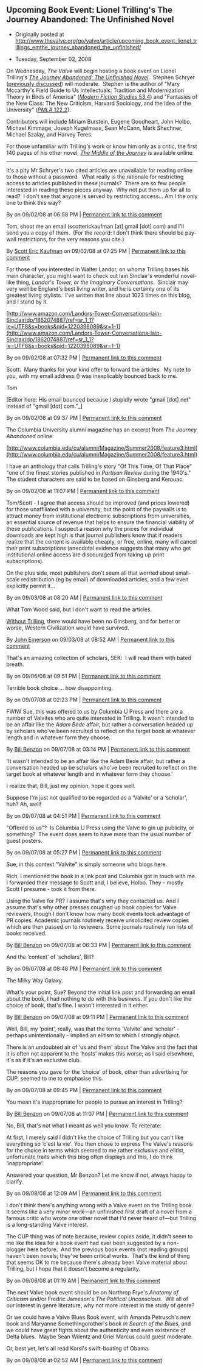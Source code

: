 ## Upcoming Book Event: Lionel Trilling's The Journey Abandoned: The Unfinished Novel

 * Originally posted at http://www.thevalve.org/go/valve/article/upcoming_book_event_lionel_trillings_emthe_journey_abandoned_the_unfinished/

* Tuesday, September 02, 2008 

On Wednesday, _The Valve_ will begin hosting a book event on Lionel Trilling's [_The Journey Abandoned: The Unfinished Novel_](http://www.amazon.com/exec/obidos/ASIN/0231144504/diesekoschmar-20).  Stephen Schryer ([previously discussed](http://www.thevalve.org/go/valve/article/fantasies_of_the_new_class/)) will moderate.  Stephen is the author of "Mary Mccarthy's Field Guide to Us Intellectuals: Tradition and Modernization Theory in Birds of America" ([_Modern Fiction Studies_ 53.4](http://muse.jhu.edu/journals/modern_fiction_studies/v053/53.4schryer.html)) and "Fantasies of the New Class: The New Criticism, Harvard Sociology, and the Idea of the University" ([_PMLA_ 122.2](http://www.mlajournals.org/toc/pmla/2007/122/3)).  

Contributors will include Miriam Burstein, Eugene Goodheart, John Holbo, Michael Kimmage, Joseph Kugelmass, Sean McCann, Mark Shechner, Michael Szalay, and Harvey Teres.

For those unfamiliar with Trilling's work or know him only as a critic, the first 140 pages of his other novel, [_The Middle of the Journey_](http://books.google.com/books?id=J54Qog0wxsIC&printsec=frontcover&dq=inauthor:Lionel+inauthor:Trilling&ei=B3K9SImUKJHcsgOlld3qBw&sig=ACfU3U25GHn6cp1dciCdfdtaScYacRltWg#PPA65,M1) is available online.  

---

It's a pity Mr Schryer's two cited articles are unavailable for reading online to those without a password.  What really is the rationale for restricting access to articles published in these journals?  There are so few people interested in reading these pieces anyway.  Why not put them up for all to read?  I don't see that anyone is served by restricting access...  Am I the only one to think this way?

By  on 09/02/08 at 06:58 PM | [Permanent link to this comment](http://www.thevalve.org/go/valve/article/upcoming_book_event_lionel_trillings_emthe_journey_abandoned_the_unfinished/#22172)
[]()

Tom, shoot me an email (scotterickaufman [at] gmail [dot] com) and I'll send you a copy of them.  (For the record: I don't think there should be pay-wall restrictions, for the very reasons you cite.)

By [Scott Eric Kaufman](http://acephalous.typepad.com) on 09/02/08 at 07:25 PM | [Permanent link to this comment](http://www.thevalve.org/go/valve/article/upcoming_book_event_lionel_trillings_emthe_journey_abandoned_the_unfinished/#22173)
[]()

For those of you interested in Walter Landor, on whome Trilling bases his main character, you might want to check out Iain Sinclair's wonderful novel-like thing, *Landor's Tower, or the Imaginary Conversations*.  Sinclair may very well be England's best living writer, and he is certainly one of its greatest living stylists.  I've written that line about 1023 times on this blog, and I stand by it.

[http://www.amazon.com/Landors-Tower-Conversations-Iain-Sinclair/dp/1862074887/ref=sr_1_1?ie=UTF8&s=books&qid=1220398089&sr=1-1](http://www.amazon.com/Landors-Tower-Conversations-Iain-Sinclair/dp/1862074887/ref=sr_1_1?ie=UTF8&s=books&qid=1220398089&sr=1-1)

By  on 09/02/08 at 07:32 PM | [Permanent link to this comment](http://www.thevalve.org/go/valve/article/upcoming_book_event_lionel_trillings_emthe_journey_abandoned_the_unfinished/#22174)
[]()

Scott:  Many thanks for your kind offer to forward the articles.  My note to you, with my email address () was inexplicably bounced back to me.  

Tom

\[Editor here: His email bounced because I stupidly wrote "gmail \[dot\] net" instead of "gmail [dot] com."_\]

By  on 09/02/08 at 09:37 PM | [Permanent link to this comment](http://www.thevalve.org/go/valve/article/upcoming_book_event_lionel_trillings_emthe_journey_abandoned_the_unfinished/#22175)
[]()

The Columbia University alumni magazine has an excerpt from _The Journey Abandoned_ online:

[http://www.columbia.edu/cu/alumni/Magazine/Summer2008/feature3.html](http://www.columbia.edu/cu/alumni/Magazine/Summer2008/feature3.html)

I have an anthology that calls Trilling's story "Of This Time, Of That Place" "one of the finest stories published in _Partisan Review_ during the 1940's."  The student characters are said to be based on Ginsberg and Kerouac.

By  on 09/02/08 at 11:07 PM | [Permanent link to this comment](http://www.thevalve.org/go/valve/article/upcoming_book_event_lionel_trillings_emthe_journey_abandoned_the_unfinished/#22176)
[]()

Tom/Scott - I agree that access should be improved (and prices lowered) for those unaffiliated with a university, but the point of the paywalls is to attract money from institutional electronic subscriptions from universities, an essential source of revenue that helps to ensure the financial viability of these publications. I suspect a reason why the prices for individual downloads are kept high is that journal publishers know that if readers realize that the content is available cheaply, or free, online, many will cancel their print subscriptions (anecdotal evidence suggests that many who get institutional online access are discouraged from taking up print subscriptions).

On the plus side, most publishers don't seem all that worried about small-scale redistribution (eg by email) of downloaded articles, and a few even explicitly permit it...

By  on 09/03/08 at 08:20 AM | [Permanent link to this comment](http://www.thevalve.org/go/valve/article/upcoming_book_event_lionel_trillings_emthe_journey_abandoned_the_unfinished/#22177)
[]()

What Tom Wood said, but I don't want to read the articles. 

[Without Trilling](http://findarticles.com/p/articles/mi_qa3709/is_200404/ai_n9344945/pg_1), there would have been no Ginsberg, and for better or worse, Western Civilization would have survived.

By [John Emerson](http://www.idiocentrism.com/thick.htm) on 09/03/08 at 08:52 AM | [Permanent link to this comment](http://www.thevalve.org/go/valve/article/upcoming_book_event_lionel_trillings_emthe_journey_abandoned_the_unfinished/#22178)
[]()

That's an amazing collection of scholars, SEK:  I will read them with bated breath.

By  on 09/06/08 at 09:51 PM | [Permanent link to this comment](http://www.thevalve.org/go/valve/article/upcoming_book_event_lionel_trillings_emthe_journey_abandoned_the_unfinished/#22199)
[]()

Terrible book choice ... how disappointing.

By  on 09/07/08 at 02:23 PM | [Permanent link to this comment](http://www.thevalve.org/go/valve/article/upcoming_book_event_lionel_trillings_emthe_journey_abandoned_the_unfinished/#22204)
[]()

FWIW Sue, this was offered to us by Columbia U Press and there are a number of Valvites who are quite interested in Trilling. It wasn't intended to be an affair like the _Adam Bede_ affair, but rather a conversation headed up by scholars who've been recruited to reflect on the target book at whatever length and in whatever form they choose.

By [Bill Benzon](http://new-savanna.blogspot.com/) on 09/07/08 at 03:14 PM | [Permanent link to this comment](http://www.thevalve.org/go/valve/article/upcoming_book_event_lionel_trillings_emthe_journey_abandoned_the_unfinished/#22205)
[]()

'It wasn't intended to be an affair like the Adam Bede affair, but rather a conversation headed up be scholars who've been recruited to reflect on the target book at whatever length and in whatever form they choose.'

I realize that, Bill, just my opinion, hope it goes well. 

Suppose I'm just not qualified to be regarded as a ‘Valvite' or a ‘scholar', huh? Ah, well!

By  on 09/07/08 at 04:51 PM | [Permanent link to this comment](http://www.thevalve.org/go/valve/article/upcoming_book_event_lionel_trillings_emthe_journey_abandoned_the_unfinished/#22207)
[]()

"Offered to us"?  Is Columbia U Press using the Valve to gin up publicity, or something?  The event does seem to have more than the usual number of guest posters.

By  on 09/07/08 at 05:27 PM | [Permanent link to this comment](http://www.thevalve.org/go/valve/article/upcoming_book_event_lionel_trillings_emthe_journey_abandoned_the_unfinished/#22209)
[]()

Sue, in this context "Valvite" is simply someone who blogs here. 

Rich, I mentioned the book in a link post and Columbia got in touch with me. I forwarded their message to Scott  and, I believe, Holbo. They - mostly Scott I presume - took it from there. 

Using the Valve for PR? I assume that's why they contacted us. And I assume that's why other presses coughed up book copies for Valve reviewers, though I don't know how many book events took advantage of PR copies. Academic journals routinely receive unsolicited review copies which are then passed on to reviewers. Some journals routinely run lists of books received.

By [Bill Benzon](http://new-savanna.blogspot.com/) on 09/07/08 at 06:33 PM | [Permanent link to this comment](http://www.thevalve.org/go/valve/article/upcoming_book_event_lionel_trillings_emthe_journey_abandoned_the_unfinished/#22213)
[]()

And the ‘context' of ‘scholars', Bill?

By  on 09/07/08 at 08:48 PM | [Permanent link to this comment](http://www.thevalve.org/go/valve/article/upcoming_book_event_lionel_trillings_emthe_journey_abandoned_the_unfinished/#22215)
[]()

The Milky Way Galaxy.

What's your point, Sue? Beyond the initial link post and forwarding an email about the book, I had nothing to do with this business. If you don't like the choice of book, that's fine. I wasn't interested in it either.

By [Bill Benzon](http://new-savanna.blogspot.com/) on 09/07/08 at 09:11 PM | [Permanent link to this comment](http://www.thevalve.org/go/valve/article/upcoming_book_event_lionel_trillings_emthe_journey_abandoned_the_unfinished/#22216)
[]()

Well, Bill, my ‘point', really, was that the terms ‘Valvite' and ‘scholar' - perhaps unintentionally - implied an elitism to which I strongly object. 

There is an undoubted air of ‘us and them' about The Valve and the fact that it is often not apparent to the ‘hosts' makes this worse; as I said elsewhere, it's as if it's an exclusive club.

The reasons you gave for the ‘choice' of book, other than advertising for CUP, seemed to me to emphasise this.

By  on 09/07/08 at 09:45 PM | [Permanent link to this comment](http://www.thevalve.org/go/valve/article/upcoming_book_event_lionel_trillings_emthe_journey_abandoned_the_unfinished/#22217)
[]()

You mean it's inappropriate for people to pursue an interest in Trilling?

By [Bill Benzon](http://new-savanna.blogspot.com/) on 09/07/08 at 11:07 PM | [Permanent link to this comment](http://www.thevalve.org/go/valve/article/upcoming_book_event_lionel_trillings_emthe_journey_abandoned_the_unfinished/#22218)
[]()

No, Bill, that's not what I meant as well you know. To reiterate:

At first, I merely said I didn't like the choice of Trilling but you can't like everything so ‘c'est la vie'. You then chose to express The Valve's reasons for the choice in terms which seemed to me rather exclusive and elitist, unfortunate traits which this blog often displays and this, I do think ‘inappropriate'.

Answered your question, Mr Benzon? Let me know if not, always happy to clarify.

By  on 09/08/08 at 12:09 AM | [Permanent link to this comment](http://www.thevalve.org/go/valve/article/upcoming_book_event_lionel_trillings_emthe_journey_abandoned_the_unfinished/#22219)
[]()

I don't think there's anything wrong with a Valve event on the Trilling book.  It seems like a very minor work—an unfinished first draft of a novel from a famous critic who wrote one other novel that I'd never heard of—but Trilling is a long-standing Valve interest.

The CUP thing was of note because, review copies aside, it didn't seem to me like the idea for a book event had ever been suggested by a non-blogger here before.  And the previous book events (not reading groups) haven't been novels; they've been critical works.  That's the kind of thing that seems OK to me because there's already been Valve material about Trilling, but I hope that it doesn't become a regularity.

By  on 09/08/08 at 01:19 AM | [Permanent link to this comment](http://www.thevalve.org/go/valve/article/upcoming_book_event_lionel_trillings_emthe_journey_abandoned_the_unfinished/#22221)
[]()

The next Valve book event should be on Northrop Frye's *Anatomy of Criticism* and/or Fredric Jameson's *The Political Unconscious*.  Will all of our interest in genre literature, why not more interest in the study of genre?

Or we could have a Valve Blues Book event, with Amanda Petrusch's new book and Maryanne Somethingorother's book *In Search of the Blues*, and we could have great fights about the authenticity and even existence of Delta blues.  Maybe Sean Wilentz and Griel Marcus could guest moderate.

Or, best yet, let's all read Korsi's swift-boating of Obama.

By  on 09/08/08 at 02:52 AM | [Permanent link to this comment](http://www.thevalve.org/go/valve/article/upcoming_book_event_lionel_trillings_emthe_journey_abandoned_the_unfinished/#22222)

